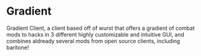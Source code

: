 # Gradient
Gradient Client, a client based off of wurst that offers a gradient of combat mods to hacks in 3 different highly customizable and intuitive GUI, and combines aldready several mods from open source clients, including baritone! 
